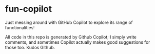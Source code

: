 # fun-copilot
Just messing around with GitHub Copilot to explore its range of functionalities!

All code in this repo is generated by Github Copilot; I simply write comments, and sometimes Copilot actually makes good suggestions for those too. Kudos Github.
